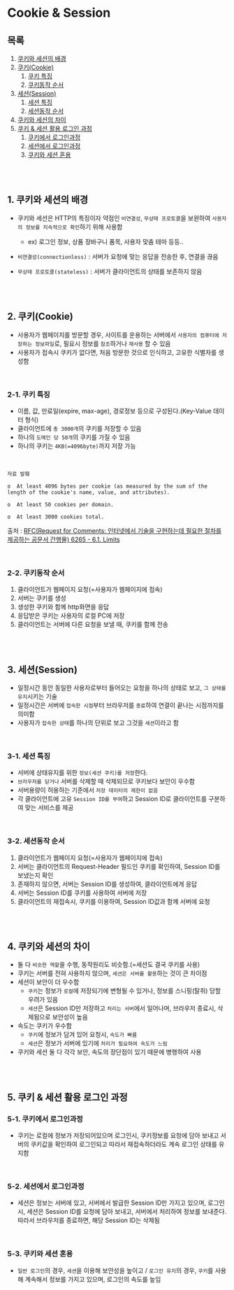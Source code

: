 # Cookie & Session

## 목록

1. [쿠키와 세션의 배경](#1-쿠키와-세션의-배경)
2. [쿠키(Cookie)](#2-쿠키cookie)
    1. [쿠키 특징](#2-1-쿠키-특징)
    2. [쿠키동작 순서](#2-2-쿠키동작-순서)
3. [세션(Session)](#3-세션session)
    1. [세션 특징](#3-1-세션-특징)
    2. [세션동작 순서](#3-2-세션동작-순서)
4. [쿠키와 세션의 차이](#4-쿠키와-세션의-차이)
5. [쿠키 & 세션 활용 로그인 과정](#5-쿠키--세션-활용-로그인-과정)
    1. [쿠키에서 로그인과정](#5-1-쿠키에서-로그인과정)
    2. [세션에서 로그인과정](#5-2-세션에서-로그인과정)
    3. [쿠키와 세션 혼용](#5-3-쿠키와-세션-혼용)

<br>
<br>

## 1. 쿠키와 세션의 배경

-   쿠키와 세션은 HTTP의 특징이자 약점인 `비연결성`, `무상태 프로토콜`을 보완하여 `사용자의 정보를 지속적으로 확인`하기 위해 사용함

    -   ex) 로그인 정보, 상품 장바구니 품목, 사용자 맞춤 테마 등등..

-   `비연결성(connectionless)` : 서버가 요청에 맞는 응답을 전송한 후, 연결을 끊음
-   `무상태 프로토콜(stateless)` : 서버가 클라이언트의 상태를 보존하지 않음

<br>
<br>

## 2. 쿠키(Cookie)

-   사용자가 웹페이지를 방문할 경우, 사이트를 운용하는 서버에서 `사용자의 컴퓨터에 저장하는 정보파일`로, 필요시 정보를 `참조`하거나 `재사용` 할 수 있음
-   사용자가 접속시 쿠키가 없다면, 처음 방문한 것으로 인식하고, 고유한 식별자를 생성함

<br>

### 2-1. 쿠키 특징

-   이름, 값, 만료일(expire, max-age), 경로정보 등으로 구성된다.(Key-Value 데이터 형식)
-   클라이언트에 `총 3000개`의 쿠키를 저장할 수 있음
-   하나의 `도메인 당 50개`의 쿠키를 가질 수 있음
-   하나의 쿠키는 `4KB(=4096byte)`까지 저장 가능

<br>

```
자료 발췌

o  At least 4096 bytes per cookie (as measured by the sum of the length of the cookie's name, value, and attributes).

o  At least 50 cookies per domain.

o  At least 3000 cookies total.
```

출처 : [RFC(Request for Comments: 인터넷에서 기술을 구현하는데 필요한 절차를 제공하는 공문서 간행물) 6265 - 6.1. Limits](https://www.rfc-editor.org/rfc/rfc6265#section-6.1)

<br>

### 2-2. 쿠키동작 순서

1. 클라이언트가 웹페이지 요청(=사용자가 웹페이지에 접속)
2. 서버는 쿠키를 생성
3. 생성한 쿠키와 함께 http화면을 응답
4. 응답받은 쿠키는 사용자의 로컬 PC에 저장
5. 클라이언트는 서버에 다른 요청을 보낼 때, 쿠키를 함께 전송

<br>
<br>

## 3. 세션(Session)

-   일정시간 동안 동일한 사용자로부터 들어오는 요청을 하나의 상태로 보고, `그 상태를 유지`시키는 기술
-   일정시간은 서버에 `접속한 시점`부터 브라우저를 `종료`하여 연결이 끝나는 시점까지를 의미함
-   사용자가 `접속한 상태`를 하나의 단위로 보고 그것을 `세션`이라고 함

<br>

### 3-1. 세션 특징

-   서버에 상태유지를 위한 `정보(세션 쿠키)를 저장`한다.
-   `브라우저를 닫거나` 서버를 삭제할 때 삭제되므로 쿠키보다 보안이 우수함
-   서버용량이 허용하는 기준에서 `저장 데이터의 제한이 없음`
-   각 클라이언트에 고유 `Session ID를 부여`하고 Session ID로 클라이언트를 구분하여 맞는 서비스를 제공

<br>

### 3-2. 세션동작 순서

1. 클라이언트가 웹페이지 요청(=사용자가 웹페이지에 접속)
2. 서버는 클라이언트의 Request-Header 필드인 쿠키를 확인하여, Session ID를 보냈는지 확인
3. 존재하지 않으면, 서버는 Session ID를 생성하여, 클라이언트에게 응답
4. 서버는 Session ID를 쿠키를 사용하여 서버에 저장
5. 클라이언트의 재접속시, 쿠키를 이용하여, Session ID값과 함께 서버에 요청

<br>
<br>

## 4. 쿠키와 세션의 차이

-   둘 다 `비슷한 역할`을 수행, 동작원리도 비슷함.(=세션도 결국 쿠키를 사용)
-   쿠키는 서버를 전혀 사용하지 않으며, `세션은 서버를 활용`하는 것이 큰 차이점
-   세션이 보안이 더 우수함
    -   `쿠키`는 정보가 `로컬`에 저장되기에 변형될 수 있거나, 정보를 스니핑(탈취) 당할 우려가 있음
    -   `세션`은 Session ID만 저장하고 `처리는 서버`에서 일어나며, 브라우저 종료시, 삭제됨으로 보안성이 높음
-   속도는 쿠키가 우수함
    -   `쿠키`에 정보가 담겨 있어 요청시, `속도가 빠름`
    -   `세션`은 정보가 서버에 있기에 `처리가 필요하여 속도가 느림`
-   쿠키와 세션 둘 다 각각 보안, 속도의 장단점이 있기 때문에 병행하여 사용

<br>
<br>

## 5. 쿠키 & 세션 활용 로그인 과정

### 5-1. 쿠키에서 로그인과정

-   쿠키는 로컬에 정보가 저장되어있으며 로그인시, 쿠키정보를 요청에 담아 보내고 서버의 쿠키값을 확인하여 로그인되고 따라서 재접속하더라도 계속 로그인 상태를 유지함

<br>

### 5-2. 세션에서 로그인과정

-   세션은 정보는 서버에 있고, 서버에서 발급한 Session ID만 가지고 있으며, 로그인시, 세션은 Session ID를 요청에 담아 보내고, 서버에서 처리하여 정보를 보내준다. 따라서 브라우저를 종료하면, 해당 Session ID는 삭제됨

<br>

### 5-3. 쿠키와 세션 혼용

-   `일반 로그인`의 경우, `세션`을 이용해 보안성을 높이고 / `로그인 유지`의 경우, `쿠키`를 사용해 계속해서 정보를 가지고 있으며, 로그인의 속도를 높임
